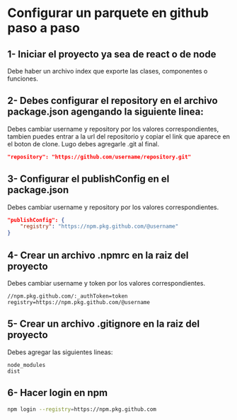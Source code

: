# Configurar un parquete en github paso a paso

## 1- Iniciar el proyecto ya sea de react o de node
Debe haber un archivo index que exporte las clases, componentes o funciones.

## 2- Debes configurar el repository en el archivo package.json agengando la siguiente linea:
Debes cambiar username y repository por los valores correspondientes, tambien puedes entrar a la url del repositorio y copiar el link que aparece en el boton de clone.
Lugo debes agregarle .git al final.
```json
"repository": "https://github.com/username/repository.git"
```

## 3- Configurar el publishConfig en el package.json
Debes cambiar username y repository por los valores correspondientes.
```json
"publishConfig": {
    "registry": "https://npm.pkg.github.com/@username"
}
```

## 4- Crear un archivo .npmrc en la raiz del proyecto
Debes cambiar username y token por los valores correspondientes.
```text
//npm.pkg.github.com/:_authToken=token
registry=https://npm.pkg.github.com/@username
```

## 5- Crear un archivo .gitignore en la raiz del proyecto
Debes agregar las siguientes lineas:
```text
node_modules
dist
```

## 6- Hacer login en npm
```bash
npm login --registry=https://npm.pkg.github.com
```